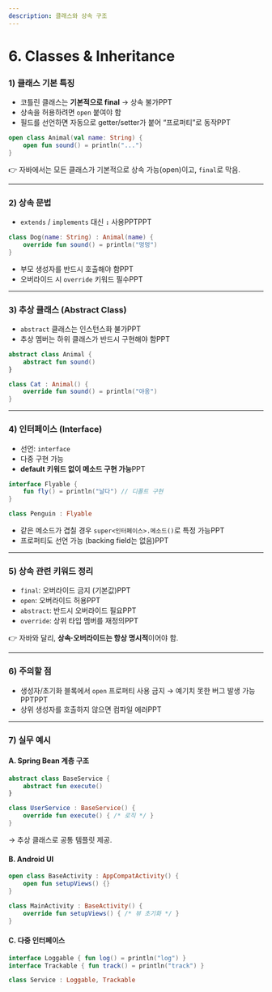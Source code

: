 ```yaml
---
description: 클래스와 상속 구조
---
```


# 6. Classes & Inheritance

### 1) 클래스 기본 특징

* 코틀린 클래스는 **기본적으로 final** → 상속 불가PPT
* 상속을 허용하려면 `open` 붙여야 함
* 필드를 선언하면 자동으로 getter/setter가 붙어 “프로퍼티”로 동작PPT

```kotlin
open class Animal(val name: String) {
    open fun sound() = println("...")
}
```

👉 자바에서는 모든 클래스가 기본적으로 상속 가능(open)이고, `final`로 막음.

***

### 2) 상속 문법

* `extends` / `implements` 대신 **`:`** 사용PPTPPT

```kotlin
class Dog(name: String) : Animal(name) {
    override fun sound() = println("멍멍")
}
```

* 부모 생성자를 반드시 호출해야 함PPT
* 오버라이드 시 `override` 키워드 필수PPT

***

### 3) 추상 클래스 (Abstract Class)

* `abstract` 클래스는 인스턴스화 불가PPT
* 추상 멤버는 하위 클래스가 반드시 구현해야 함PPT

```kotlin
abstract class Animal {
    abstract fun sound()
}

class Cat : Animal() {
    override fun sound() = println("야옹")
}
```

***

### 4) 인터페이스 (Interface)

* 선언: `interface`
* 다중 구현 가능
* **default 키워드 없이 메소드 구현 가능**PPT

```kotlin
interface Flyable {
    fun fly() = println("날다") // 디폴트 구현
}

class Penguin : Flyable
```

* 같은 메소드가 겹칠 경우 `super<인터페이스>.메소드()`로 특정 가능PPT
* 프로퍼티도 선언 가능 (backing field는 없음)PPT

***

### 5) 상속 관련 키워드 정리

* `final`: 오버라이드 금지 (기본값)PPT
* `open`: 오버라이드 허용PPT
* `abstract`: 반드시 오버라이드 필요PPT
* `override`: 상위 타입 멤버를 재정의PPT

👉 자바와 달리, **상속·오버라이드는 항상 명시적**이어야 함.

***

### 6) 주의할 점

* 생성자/초기화 블록에서 `open` 프로퍼티 사용 금지 → 예기치 못한 버그 발생 가능PPTPPT
* 상위 생성자를 호출하지 않으면 컴파일 에러PPT

***

### 7) 실무 예시

#### A. Spring Bean 계층 구조

```kotlin
abstract class BaseService {
    abstract fun execute()
}

class UserService : BaseService() {
    override fun execute() { /* 로직 */ }
}
```

→ 추상 클래스로 공통 템플릿 제공.

#### B. Android UI

```kotlin
open class BaseActivity : AppCompatActivity() {
    open fun setupViews() {}
}

class MainActivity : BaseActivity() {
    override fun setupViews() { /* 뷰 초기화 */ }
}
```

#### C. 다중 인터페이스

```kotlin
interface Loggable { fun log() = println("log") }
interface Trackable { fun track() = println("track") }

class Service : Loggable, Trackable
```
